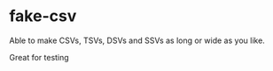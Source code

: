 fake-csv
========

Able to make CSVs, TSVs, DSVs and SSVs as long or wide as you like.

Great for testing
